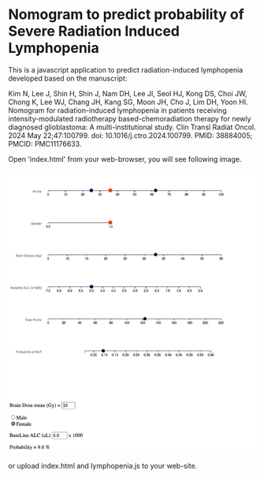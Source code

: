 # Nomogram to predict probability of Severe Radiation Induced Lymphopenia

This is a javascript application to predict radiation-induced lymphopenia developed based on the manuscript: 

Kim N, Lee J, Shin H, Shin J, Nam DH, Lee JI, Seol HJ, Kong DS, Choi JW, Chong K, Lee WJ, Chang JH, Kang SG, Moon JH, Cho J, Lim DH, Yoon HI. 
Nomogram for radiation-induced lymphopenia in patients receiving intensity-modulated radiotherapy based-chemoradiation therapy for newly diagnosed glioblastoma: A multi-institutional study. 
Clin Transl Radiat Oncol. 2024 May 22;47:100799. doi: 10.1016/j.ctro.2024.100799.
PMID: 38884005; PMCID: PMC11176633.

Open 'index.html' from your web-browser, you will see following image.

![Figure 1](figs/screen_capture.png)

or upload index.html and lymphopenia.js to your web-site.
